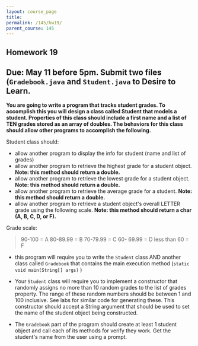 ```yaml
---
layout: course_page
title: 
permalink: /145/hw19/
parent_course: 145
---
```


Homework 19
----

Due: May 11 before 5pm. Submit two files (```Gradebook.java``` and ```Student.java``` to Desire to Learn. 
----

**You are going to write a program that tracks student grades. To accomplish this you will design a class called Student that models a student. Properties of this class should include a first name and a list of TEN grades stored as an array of doubles. The behaviors for this class should allow other programs to accomplish the following.**

Student class should:

- allow another program to display the info for student (name and list of grades)
- allow another program to retrieve the highest grade for a student object. **Note: this method should return a double.**
- allow another program to retrieve the lowest grade for a student object. **Note: this method should return a double.**
- allow another program to retrieve the average grade for a student. **Note: this method should return a double.**
- allow another program to retrieve a student object's overall LETTER grade using the following scale. **Note: this method should return a char (A, B, C, D, or F).**

Grade scale:

>	90-100 = A
>	80-89.99 = B
>	70-79.99 = C
>	60- 69.99 = D
> 	less than 60  = F

- this program will require you to write the ```Student``` class AND another class called ```Gradebook``` that contains the main execution method (```static void main(String[] args)``` )

- Your ```Student``` class will require you to implement a constructor that randomly assigns no more than 10 random grades to the list of grades property. The range of these random numbers should be between 1 and 100 inclusive. See labs for similar code for generating these. This constructor should accept a String argument that should be used to set the name of the student object being constructed.

- The ```Gradebook``` part of the program should create at least 1 student object and call each of its methods for verify they work. Get the student's name from the user using a prompt.





